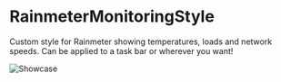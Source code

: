 # RainmeterMonitoringStyle
Custom style for Rainmeter showing temperatures, loads and network speeds. Can be applied to a task bar or wherever you want!

![Showcase](https://lh3.googleusercontent.com/LmSlHSVVebHo8t2EA-_DnSpad-L4ijeTzYGoPYcf0TCe6xxx1-eC-j0vDdHkwtExZtv140SvY22ZPbO3TBUZen2nbsD09sksfsAsVuTrjeyWt6WJ_5-1YIfSn3aqVgq8iS21s1RuPA=w757-h29-no)
